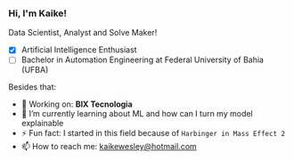 ### Hi, I'm Kaike!
Data Scientist, Analyst and Solve Maker!
- [x] Artificial Intelligence Enthusiast
- [ ] Bachelor in Automation Engineering at Federal University of Bahia (UFBA)

Besides that:
- 💼 Working on: **BIX Tecnologia**
- 🌱 I’m currently learning about ML and how can I turn my model explainable
- ⚡ Fun fact: I started in this field because of `Harbinger in Mass Effect 2` 
- 📫 How to reach me: kaikewesley@hotmail.com
